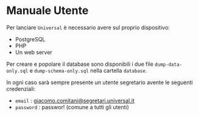 # Manuale Utente

Per lanciare `Universal` è necessario avere sul proprio dispositivo: 

- PostgreSQL
- PHP
- Un web server

Per creare e popolare il database sono disponibili i due file `dump-data-only.sql` e `dump-schema-only.sql` nella cartella `database`.

In ogni caso sarà sempre presente un utente segretario avente le seguenti credenziali: 

- `email` : giacomo.comitani@segretari.universal.it
- `password` : passwor! (comune a tutti gli utenti)
